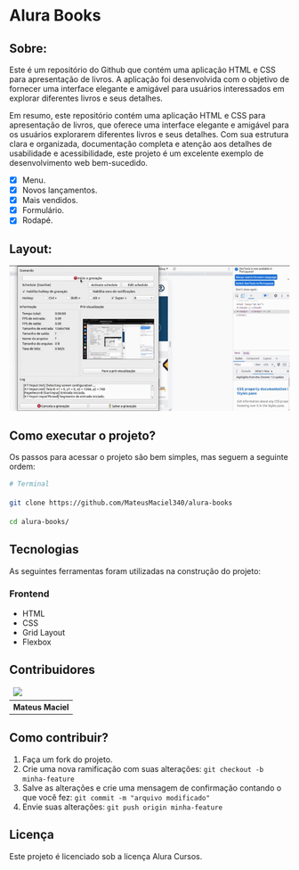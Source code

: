 # Alura Books

## Sobre:

Este é um repositório do Github que contém uma aplicação HTML e CSS para apresentação de livros. A aplicação foi desenvolvida com o objetivo de fornecer uma interface elegante e amigável para usuários interessados em explorar diferentes livros e seus detalhes.

Em resumo, este repositório contém uma aplicação HTML e CSS para apresentação de livros, que oferece uma interface elegante e amigável para os usuários explorarem diferentes livros e seus detalhes. Com sua estrutura clara e organizada, documentação completa e atenção aos detalhes de usabilidade e acessibilidade, este projeto é um excelente exemplo de desenvolvimento web bem-sucedido.


- [x] Menu.
- [x] Novos lançamentos.
- [x] Mais vendidos.
- [x] Formulário.
- [x] Rodapé.

## Layout:

![](assets/alurabooks.gif)

## Como executar o projeto?

Os passos para acessar o projeto são bem simples, mas seguem a seguinte ordem:

```bash
# Terminal

git clone https://github.com/MateusMaciel340/alura-books

cd alura-books/

```

## Tecnologias

As seguintes ferramentas foram utilizadas na construção do projeto:

### Frontend

- HTML
- CSS
- Grid Layout
- Flexbox

## Contribuidores

<table>
    <thead>
        <tr>
            <td>
                <img src="https://avatars.githubusercontent.com/u/55550732?v=4" width="150px"/>
            </td>
        </tr>
    </thead>
    <tbody>
        <tr>
            <th>Mateus Maciel</th>
        </tr>
    </tbody>
</table>

## Como contribuir?

1. Faça um fork do projeto.
2. Crie uma nova ramificação com suas alterações: `git checkout -b minha-feature`
3. Salve as alterações e crie uma mensagem de confirmação contando o que você fez: `git commit -m "arquivo modificado"`
4. Envie suas alterações: `git push origin minha-feature`

## Licença

Este projeto é licenciado sob a licença Alura Cursos.
